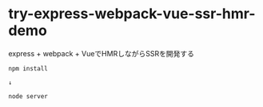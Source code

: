 # try-express-webpack-vue-ssr-hmr-demo
express + webpack + VueでHMRしながらSSRを開発する

```
npm install

↓

node server
```